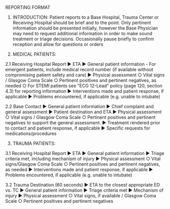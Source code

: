 REPORTiNG FORMAT

1. INTRODUCTION: Patient reports to a Base Hospital, Trauma Center or Receiving Hospital should be brief and to the point. Only pertinent information should be presented initially, however the Base Physician may need to request additional information in order to make sound treatment or triage decisions. Occasionally pause briefly to confirm reception and allow for questions or orders

2. MEDICAL PATIENTS:

2.1 Receiving Hospital Report
► ETA
► General patient information - For emergent patients, include medical record number (if available without compromising patient safety and care)
► Physical assessment
  ○ Vital signs / Glasgow Coma Scale
  ○ Pertinent positives and pertinent negatives, as needed
  ○ For STEMI patients see "ECG 12-Lead" policy (page 120, section 4.3) for reporting information
► Interventions made and patient response, if applicable
► Problems encountered, if applicable (e.g. unable to intubate)

2.2 Base Contact
► General patient information
► Chief complaint and general assessment
► Patient destination and ETA
► Physical assessment
  ○ Vital signs / Glasgow Coma Scale
  ○ Pertinent positives and pertinent negatives to support the general assessment.
► Treatment rendered prior to contact and patient response, if applicable
► Specific requests for medications/procedures

3. TRAUMA PATIENTS:

3.1 Receiving Hospital Report
► ETA
► General patient information
► Triage criteria met, including mechanism of injury
► Physical assessment
  ○ Vital signs/Glasgow Coma Scale
  ○ Pertinent positives and pertinent negatives, as needed
► Interventions made and patient response, if applicable
► Problems encountered, if applicable (e.g. unable to intubate)

3.2 Trauma Destination (60 seconds)
► ETA to the closest appropriate ED vs. TC
► General patient information
► Triage criteria met
► Mechanism of injury
► Physical assessment
  ○ Vital signs, if available / Glasgow Coma Scale
  ○ Pertinent positives and pertinent negatives





